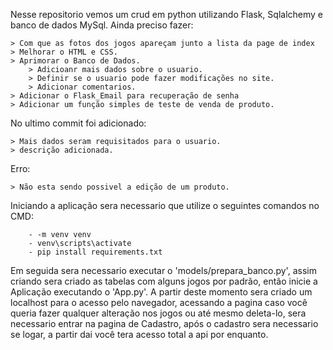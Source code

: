 Nesse repositorio vemos um crud em python utilizando Flask, Sqlalchemy e banco de dados MySql.
Ainda preciso fazer:

    > Com que as fotos dos jogos apareçam junto a lista da page de index
    > Melhorar o HTML e CSS.
    > Aprimorar o Banco de Dados.
        > Adicioanr mais dados sobre o usuario.
        > Definir se o usuario pode fazer modificações no site.
        > Adicionar comentarios.
    > Adicionar o Flask_Email para recuperação de senha
    > Adicionar um função simples de teste de venda de produto.

No ultimo commit foi adicionado:

    > Mais dados seram requisitados para o usuario.
    > descrição adicionada.

Erro:
    
    > Não esta sendo possivel a edição de um produto.

Iniciando a aplicação sera necessario que utilize o seguintes comandos no CMD:

        - -m venv venv
        - venv\scripts\activate
        - pip install requirements.txt

Em seguida sera necessario executar o 'models/prepara_banco.py', assim criando sera criado as tabelas com alguns jogos por padrão, então inicie a Aplicação executando o 'App.py'.
A partir deste momento sera criado um localhost para o acesso pelo navegador, acessando a pagina caso você queria fazer qualquer alteração nos jogos ou até mesmo deleta-lo, sera necessario entrar na pagina de Cadastro, após o cadastro sera necessario se logar, a partir dai você tera acesso total a api por enquanto.

